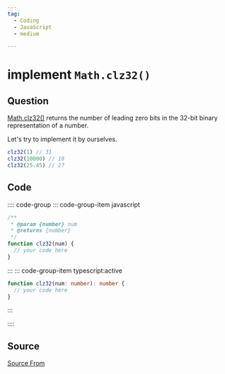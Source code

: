 ```yaml
---
tag:
  - Coding
  - JavaScript
  - medium

---
```

  
# implement `Math.clz32()`

## Question
[Math.clz32()](https://developer.mozilla.org/en-US/docs/Web/JavaScript/Reference/Global_Objects/Math/clz32) returns the number of leading zero bits in the 32-bit binary representation of a number.

Let's try to implement it by ourselves.

```js
clz32(1) // 31
clz32(10000) // 18
clz32(25.45) // 27
```

## Code
:::: code-group
::: code-group-item javascript
```javascript
/**
 * @param {number} num
 * @returns {number}
 */
function clz32(num) {
  // your code here
}
```
:::
    ::: code-group-item typescript:active
```typescript
function clz32(num: number): number {
  // your code here
}
```
:::
    
::::



##  Source
[Source From](https://bigfrontend.dev/problem/clz32)

  